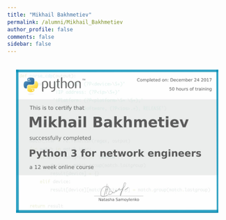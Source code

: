 ```yaml
---
title: "Mikhail Bakhmetiev"
permalink: /alumni/Mikhail_Bakhmetiev
author_profile: false
comments: false
sidebar: false
---
```


<div style="padding: 20px;">
  <img src="https://raw.githubusercontent.com/pyneng/pyneng.github.io/master/alumni/Mikhail_Bakhmetiev.png" alt="Python for network engineers">
</div>

